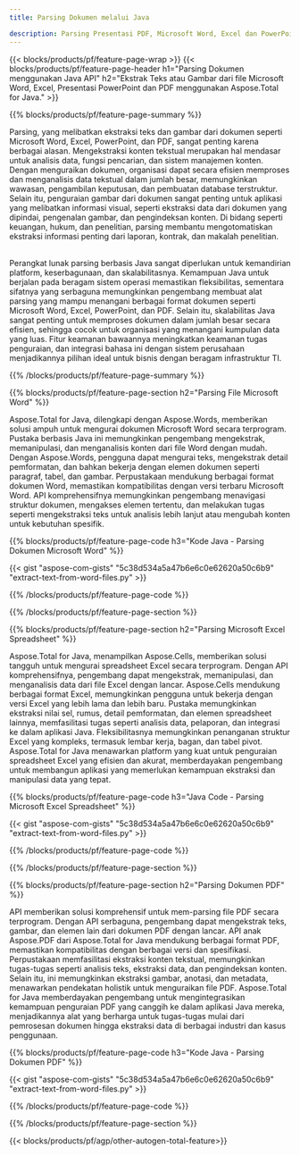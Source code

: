 ```yaml
---
title: Parsing Dokumen melalui Java 

description: Parsing Presentasi PDF, Microsoft Word, Excel dan PowerPoint melalui aplikasi Java Anda. Ekstrak Teks atau Gambar dengan mudah.
---
```


{{< blocks/products/pf/feature-page-wrap >}}
{{< blocks/products/pf/feature-page-header h1="Parsing Dokumen menggunakan Java API" h2="Ekstrak Teks atau Gambar dari file Microsoft Word, Excel, Presentasi PowerPoint dan PDF menggunakan Aspose.Total for Java." >}}

{{% blocks/products/pf/feature-page-summary %}}

Parsing, yang melibatkan ekstraksi teks dan gambar dari dokumen seperti Microsoft Word, Excel, PowerPoint, dan PDF, sangat penting karena berbagai alasan. Mengekstraksi konten tekstual merupakan hal mendasar untuk analisis data, fungsi pencarian, dan sistem manajemen konten. Dengan menguraikan dokumen, organisasi dapat secara efisien memproses dan menganalisis data tekstual dalam jumlah besar, memungkinkan wawasan, pengambilan keputusan, dan pembuatan database terstruktur. Selain itu, penguraian gambar dari dokumen sangat penting untuk aplikasi yang melibatkan informasi visual, seperti ekstraksi data dari dokumen yang dipindai, pengenalan gambar, dan pengindeksan konten. Di bidang seperti keuangan, hukum, dan penelitian, parsing membantu mengotomatiskan ekstraksi informasi penting dari laporan, kontrak, dan makalah penelitian.  <br /><br />

Perangkat lunak parsing berbasis Java sangat diperlukan untuk kemandirian platform, keserbagunaan, dan skalabilitasnya. Kemampuan Java untuk berjalan pada beragam sistem operasi memastikan fleksibilitas, sementara sifatnya yang serbaguna memungkinkan pengembang membuat alat parsing yang mampu menangani berbagai format dokumen seperti Microsoft Word, Excel, PowerPoint, dan PDF. Selain itu, skalabilitas Java sangat penting untuk memproses dokumen dalam jumlah besar secara efisien, sehingga cocok untuk organisasi yang menangani kumpulan data yang luas. Fitur keamanan bawaannya meningkatkan keamanan tugas penguraian, dan integrasi bahasa ini dengan sistem perusahaan menjadikannya pilihan ideal untuk bisnis dengan beragam infrastruktur TI.

{{% /blocks/products/pf/feature-page-summary  %}}

{{% blocks/products/pf/feature-page-section  h2="Parsing File Microsoft Word" %}}

Aspose.Total for Java, dilengkapi dengan Aspose.Words, memberikan solusi ampuh untuk mengurai dokumen Microsoft Word secara terprogram. Pustaka berbasis Java ini memungkinkan pengembang mengekstrak, memanipulasi, dan menganalisis konten dari file Word dengan mudah. Dengan Aspose.Words, pengguna dapat mengurai teks, mengekstrak detail pemformatan, dan bahkan bekerja dengan elemen dokumen seperti paragraf, tabel, dan gambar. Perpustakaan mendukung berbagai format dokumen Word, memastikan kompatibilitas dengan versi terbaru Microsoft Word. API komprehensifnya memungkinkan pengembang menavigasi struktur dokumen, mengakses elemen tertentu, dan melakukan tugas seperti mengekstraksi teks untuk analisis lebih lanjut atau mengubah konten untuk kebutuhan spesifik.

{{% blocks/products/pf/feature-page-code h3="Kode Java - Parsing Dokumen Microsoft Word" %}}

{{< gist "aspose-com-gists" "5c38d534a5a47b6e6c0e62620a50c6b9" "extract-text-from-word-files.py" >}}

{{% /blocks/products/pf/feature-page-code  %}}

{{% /blocks/products/pf/feature-page-section %}}

{{% blocks/products/pf/feature-page-section  h2="Parsing Microsoft Excel Spreadsheet" %}}

Aspose.Total for Java, menampilkan Aspose.Cells, memberikan solusi tangguh untuk mengurai spreadsheet Excel secara terprogram. Dengan API komprehensifnya, pengembang dapat mengekstrak, memanipulasi, dan menganalisis data dari file Excel dengan lancar. Aspose.Cells mendukung berbagai format Excel, memungkinkan pengguna untuk bekerja dengan versi Excel yang lebih lama dan lebih baru. Pustaka memungkinkan ekstraksi nilai sel, rumus, detail pemformatan, dan elemen spreadsheet lainnya, memfasilitasi tugas seperti analisis data, pelaporan, dan integrasi ke dalam aplikasi Java. Fleksibilitasnya memungkinkan penanganan struktur Excel yang kompleks, termasuk lembar kerja, bagan, dan tabel pivot. Aspose.Total for Java menawarkan platform yang kuat untuk penguraian spreadsheet Excel yang efisien dan akurat, memberdayakan pengembang untuk membangun aplikasi yang memerlukan kemampuan ekstraksi dan manipulasi data yang tepat.

{{% blocks/products/pf/feature-page-code h3="Java Code - Parsing Microsoft Excel Spreadsheet" %}}

{{< gist "aspose-com-gists" "5c38d534a5a47b6e6c0e62620a50c6b9" "extract-text-from-word-files.py" >}}

{{% /blocks/products/pf/feature-page-code  %}}

{{% /blocks/products/pf/feature-page-section %}}

{{% blocks/products/pf/feature-page-section  h2="Parsing Dokumen PDF" %}}

API memberikan solusi komprehensif untuk mem-parsing file PDF secara terprogram. Dengan API serbaguna, pengembang dapat mengekstrak teks, gambar, dan elemen lain dari dokumen PDF dengan lancar. API anak Aspose.PDF dari Aspose.Total for Java mendukung berbagai format PDF, memastikan kompatibilitas dengan berbagai versi dan spesifikasi. Perpustakaan memfasilitasi ekstraksi konten tekstual, memungkinkan tugas-tugas seperti analisis teks, ekstraksi data, dan pengindeksan konten. Selain itu, ini memungkinkan ekstraksi gambar, anotasi, dan metadata, menawarkan pendekatan holistik untuk menguraikan file PDF. Aspose.Total for Java memberdayakan pengembang untuk mengintegrasikan kemampuan penguraian PDF yang canggih ke dalam aplikasi Java mereka, menjadikannya alat yang berharga untuk tugas-tugas mulai dari pemrosesan dokumen hingga ekstraksi data di berbagai industri dan kasus penggunaan.

{{% blocks/products/pf/feature-page-code h3="Kode Java - Parsing Dokumen PDF" %}}

{{< gist "aspose-com-gists" "5c38d534a5a47b6e6c0e62620a50c6b9" "extract-text-from-word-files.py" >}}

{{% /blocks/products/pf/feature-page-code  %}}

{{% /blocks/products/pf/feature-page-section %}}

{{< blocks/products/pf/agp/other-autogen-total-feature>}}